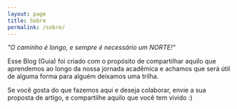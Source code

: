 ```yaml
---
layout: page
title: Sobre
permalink: /sobre/
---
```


<p>
    <cite>
        "O caminho é longo, e sempre é necessário um NORTE!"
    </cite>
</p>

<amp-img width="600" height="400" layout="responsive" src="{{ site.url }}/assets/images/tim-graf-229428-unsplash.jpg"></amp-img>

<p>
    Esse Blog (Guia) foi criado com o propósito de compartilhar aquilo que aprendemos ao longo da nossa jornada acadêmica e achamos que será útil de alguma forma para alguém deixamos uma trilha.
</p>

<p>
    Se você gosta do que fazemos aqui e deseja colaborar, envie a sua proposta de artigo, e compartilhe aquilo que você tem vivido :)
</p>

